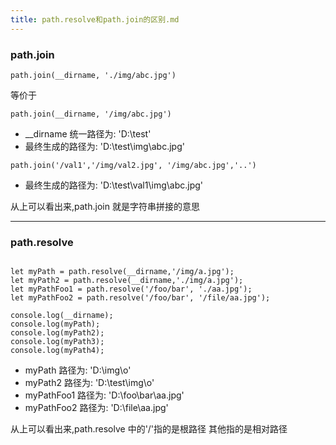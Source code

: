```yaml
---
title: path.resolve和path.join的区别.md
---
```


### path.join

```
path.join(__dirname, './img/abc.jpg')
```

等价于

```
path.join(__dirname, '/img/abc.jpg')
```

- \_\_dirname 统一路径为: 'D:\test'
- 最终生成的路径为: 'D:\test\img\abc.jpg'

```
path.join('/val1','/img/val2.jpg', '/img/abc.jpg','..')
```

- 最终生成的路径为: 'D:\test\val1\img\abc.jpg'

从上可以看出来,path.join 就是字符串拼接的意思

---

### path.resolve

```

let myPath = path.resolve(__dirname,'/img/a.jpg');
let myPath2 = path.resolve(__dirname,'./img/a.jpg');
let myPathFoo1 = path.resolve('/foo/bar', './aa.jpg');
let myPathFoo2 = path.resolve('/foo/bar', '/file/aa.jpg');

console.log(__dirname);
console.log(myPath);
console.log(myPath2);
console.log(myPath3);
console.log(myPath4);

```

- myPath 路径为: 'D:\img\o'
- myPath2 路径为: 'D:\test\img\o'
- myPathFoo1 路径为: 'D:\foo\bar\aa.jpg'
- myPathFoo2 路径为: 'D:\file\aa.jpg'

从上可以看出来,path.resolve 中的'/'指的是根路径
其他指的是相对路径
